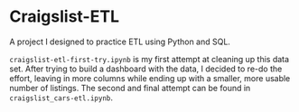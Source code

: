 # Craigslist-ETL
A project I designed to practice ETL using Python and SQL. 

`craigslist-etl-first-try.ipynb` is my first attempt at cleaning up this data set. After trying to build a dashboard with the data, I decided to re-do the effort, leaving in more columns while ending up with a smaller, more usable number of listings. The second and final attempt can be found in `craigslist_cars-etl.ipynb`.
